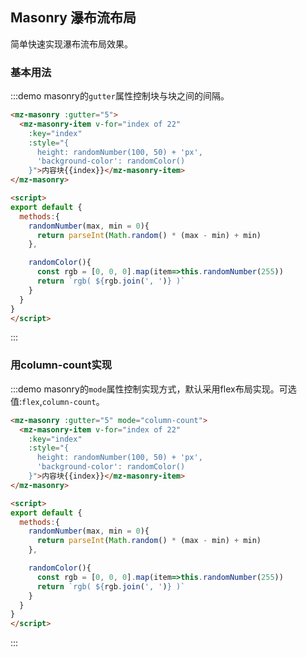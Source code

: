 ## Masonry 瀑布流布局

简单快速实现瀑布流布局效果。

### 基本用法
:::demo masonry的`gutter`属性控制块与块之间的间隔。
```html
<mz-masonry :gutter="5">
  <mz-masonry-item v-for="index of 22"
    :key="index"
    :style="{
      height: randomNumber(100, 50) + 'px',
      'background-color': randomColor()
    }">内容块{{index}}</mz-masonry-item>
</mz-masonry>

<script>
export default {
  methods:{
    randomNumber(max, min = 0){
      return parseInt(Math.random() * (max - min) + min)
    },

    randomColor(){
      const rgb = [0, 0, 0].map(item=>this.randomNumber(255))
      return `rgb( ${rgb.join(', ')} )`
    }
  }
}
</script>
```
:::

### 用column-count实现
:::demo masonry的`mode`属性控制实现方式，默认采用flex布局实现。可选值:`flex`,`column-count`。
```html
<mz-masonry :gutter="5" mode="column-count">
  <mz-masonry-item v-for="index of 22"
    :key="index"
    :style="{
      height: randomNumber(100, 50) + 'px',
      'background-color': randomColor()
    }">内容块{{index}}</mz-masonry-item>
</mz-masonry>

<script>
export default {
  methods:{
    randomNumber(max, min = 0){
      return parseInt(Math.random() * (max - min) + min)
    },

    randomColor(){
      const rgb = [0, 0, 0].map(item=>this.randomNumber(255))
      return `rgb( ${rgb.join(', ')} )`
    }
  }
}
</script>
```
:::
